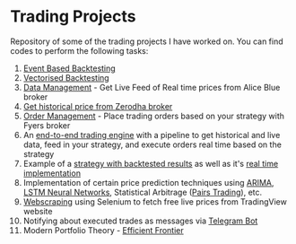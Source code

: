 # Trading Projects

Repository of some of the trading projects I have worked on. You can find codes to perform the following tasks:

1. [Event Based Backtesting](https://github.com/Riddhishah1008/Trading_Projects/blob/master/Backtested%20%2B%20Live%20Strategy/Event%20based%20Backtesting.ipynb)
2. [Vectorised Backtesting](https://github.com/Riddhishah1008/Trading_Projects/tree/master/Vectorised%20Backtesting)
3. [Data Management](https://github.com/Riddhishah1008/Trading_Projects/blob/master/Customisable_Strategy_with_Trading_Engine/AliceBlueDataProject.py) - Get Live Feed of Real time prices from Alice Blue broker
4. [Get historical price from Zerodha broker](https://github.com/Riddhishah1008/Trading_Projects/blob/master/Customisable_Strategy_with_Trading_Engine/Zerodha.py)
5. [Order Management](https://github.com/Riddhishah1008/Trading_Projects/blob/master/Basic%20Strategies%20with%20Live%20Data%20Feed%20and%20Order%20Management%20System/Basic%20Strategy.ipynb) - Place trading orders based on your strategy with Fyers broker
6. An [end-to-end trading engine](https://github.com/Riddhishah1008/Trading_Projects/tree/master/Customisable_Strategy_with_Trading_Engine) with a pipeline to get historical and live data, feed in your strategy, and execute orders real time based on the strategy
7. Example of a [strategy with backtested results](https://github.com/Riddhishah1008/Trading_Projects/blob/master/Backtested%20%2B%20Live%20Strategy/Event%20based%20Backtesting.ipynb) as well as it's [real time implementation](https://github.com/Riddhishah1008/Trading_Projects/tree/master/Backtested%20%2B%20Live%20Strategy/Live%20Implementation)
8. Implementation of certain price prediction techniques using [ARIMA](https://github.com/Riddhishah1008/Trading_Projects/blob/master/Advanced%20Techniques/ARIMA.ipynb), [LSTM Neural Networks](https://github.com/Riddhishah1008/Trading_Projects/blob/master/Advanced%20Techniques/LSTM.ipynb), Statistical Arbitrage ([Pairs Trading](https://github.com/Riddhishah1008/Trading_Projects/blob/master/Advanced%20Techniques/Pairs%20Trading.ipynb)), etc.
10. [Webscraping](https://github.com/Riddhishah1008/Trading_Projects/blob/master/Basic%20Strategies%20with%20Live%20Data%20Feed%20and%20Order%20Management%20System/TradingView.ipynb) using Selenium to fetch free live prices from TradingView website
11. Notifying about executed trades as messages via [Telegram Bot](https://github.com/Riddhishah1008/Trading_Projects/blob/master/Customisable_Strategy_with_Trading_Engine/telegram_bot.py)
12. Modern Portfolio Theory - [Efficient Frontier](https://github.com/Riddhishah1008/Trading_Projects/tree/master/Modern%20Portfolio%20Theory%20-%20Efficient%20Frontier)
